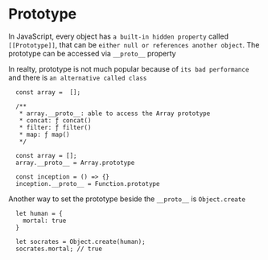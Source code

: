 # Prototype

In JavaScript, every object has `a built-in hidden property` called `[[Prototype]]`, that can be `either null or references another object`. The prototype can be accessed via `__proto__` property

In realty, prototype is not much popular because of `its bad performance` and there is `an alternative called class`

```
  const array =  [];

  /**
   * array.__proto__: able to access the Array prototype
   * concat: ƒ concat()
   * filter: ƒ filter()
   * map: ƒ map()
   */
```

```
  const array = [];
  array.__proto__ = Array.prototype
```

```
  const inception = () => {}
  inception.__proto__ = Function.prototype
```

Another way to set the prototype beside the `__proto__` is `Object.create`

```
  let human = {
    mortal: true
  }

  let socrates = Object.create(human);
  socrates.mortal; // true
```
